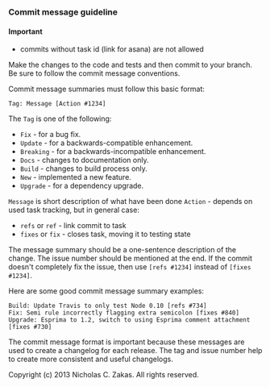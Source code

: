 ### Commit message guideline

#### Important
* commits without task id (link for asana) are not allowed

Make the changes to the code and tests and then commit to your branch. Be sure to follow the commit message conventions.

Commit message summaries must follow this basic format:

```
Tag: Message [Action #1234]
```

The `Tag` is one of the following:
* `Fix` - for a bug fix.
* `Update` - for a backwards-compatible enhancement.
* `Breaking` - for a backwards-incompatible enhancement.
* `Docs` - changes to documentation only.
* `Build` - changes to build process only.
* `New` - implemented a new feature.
* `Upgrade` - for a dependency upgrade.

`Message` is short description of what have been done
`Action` - depends on used task tracking, but in general case:
* `refs` or `ref` - link commit to task
* `fixes` or `fix` - closes task, moving it to testing state

The message summary should be a one-sentence description of the change. The issue number should be mentioned at the end. If the commit doesn't completely fix the issue, then use `[refs #1234]` instead of `[fixes #1234]`.

Here are some good commit message summary examples:

```
Build: Update Travis to only test Node 0.10 [refs #734]
Fix: Semi rule incorrectly flagging extra semicolon [fixes #840]
Upgrade: Esprima to 1.2, switch to using Esprima comment attachment [fixes #730]
```

The commit message format is important because these messages are used to create a changelog for each release. The tag and issue number help to create more consistent and useful changelogs.

Copyright (c) 2013 Nicholas C. Zakas. All rights reserved.
